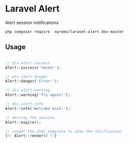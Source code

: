 # Laravel Alert
Alert session notifications

```
php composer require  xpromx/laravel-alert dev-master
```

## Usage

```php

// div.alert-success
Alert::success('Saved!');

// div.alert-danger
Alert::danger('Error!');

// div.alert-warning
Alert::warning('Try again!');

// div.alert-info
Alert::info('Welcome back!');

// destroy the session
Alert::expire();

// render the html template to show the notification
{!! Alert::render() !!}



```


